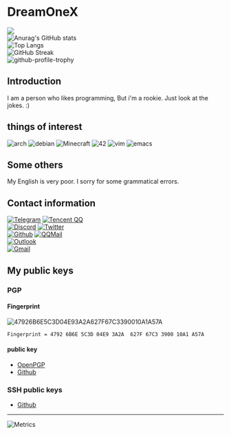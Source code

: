 # DreamOneX
![](https://count.getloli.com/get/@DreamOneX.github.readme)<br />
![Anurag's GitHub stats](https://github-readme-stats.vercel.app/api?username=DreamOneX&count_private=true&theme=blue-green&show_icons=true&hide_border=true)<br />
![Top Langs](https://github-readme-stats.vercel.app/api/top-langs/?username=DreamOneX&layout=compact)<br />
![GitHub Streak](https://github-readme-streak-stats.herokuapp.com/?user=DreamOneX&theme=github-dark-blue)<br />
![github-profile-trophy](https://github-profile-trophy.vercel.app/?username=DreamOneX&theme=discord)
## Introduction
I am a person who likes programming, But i'm a rookie. Just look at the jokes. :)

## things of interest
![arch](https://img.shields.io/badge/Arch_Linux-1793D1?style=for-the-badge&logo=arch-linux&logoColor=white) ![debian](https://img.shields.io/badge/Debian-A81D33?style=for-the-badge&logo=debian&logoColor=white) ![Minecraft](https://img.shields.io/badge/Minecraft-62B47A?style=for-the-badge&logo=mojangstudios&logoColor=white) ![42](https://img.shields.io/badge/42-000000?style=for-the-badge&logo=42&logoColor=white) ![vim](https://img.shields.io/badge/VIM-019733?style=for-the-badge&logo=vim&logoColor=white) ![emacs](https://img.shields.io/badge/GNU_Emacs-7F5AB6?style=for-the-badge&logo=gnuemacs&logoColor=white)

## Some others
My English is very poor. I sorry for some grammatical errors.

## Contact information
[![Telegram](https://img.shields.io/badge/-@dreamonex1-2E9FD7?logo=telegram&logoColor=white&style=for-the-badge)](https://t.me/dreamonex1) [![Tencent QQ](https://img.shields.io/badge/-1538874738-00C2F2?logo=tencentqq&logoColor=white&style=for-the-badge)](https://qm.qq.com/cgi-bin/qm/qr?k=rbknx18REkcU12VBJTxX7wAnNnrPLBZ8&noverify=0)<br />
[![Discord](https://img.shields.io/badge/-DreamOneX%238950-5865F2?logo=discord&logoColor=white&style=for-the-badge)](https://discordhub.com/profile/877528571214692382) [![Twitter](https://img.shields.io/badge/-@dreamonex1-1DA1F2?logo=twitter&logoColor=white&style=for-the-badge)](https://twitter.com/dreamonex1)<br />
[![Github](https://img.shields.io/badge/-DreamOneX-181717?logo=github&logoColor=white&style=for-the-badge)](https://github.com/DreamOneX)
[![QQMail](https://img.shields.io/badge/-dreamonex@qq.com-00C2F2?logo=Mail.RU&logoColor=white&style=for-the-badge)](mailto:dreamonex@qq.com)<br />
[![Outlook](https://img.shields.io/badge/-dreamonex1@outlook.com-0E73CD?logo=microsoftoutlook&logoColor=white&style=for-the-badge)](mailto:dreamonex1@outlook.com)<br />
[![Gmail](https://img.shields.io/badge/-dreamonex1@gmail.com-EA4335?logo=gmail&logoColor=white&style=for-the-badge)](mailto:dreamonex1@gmail.com)
## My public keys
### PGP
#### Fingerprint
![47926B6E5C3D04E93A2A627F67C3390010A1A57A](https://img.shields.io/badge/PGP-4792%206B6E%205C3D%2004E9%203A2A%20%20627F%2067C3%203900%2010A1%20A57A-green?style=for-the-badge)
```
Fingerprint = 4792 6B6E 5C3D 04E9 3A2A  627F 67C3 3900 10A1 A57A
```
#### public key
* [OpenPGP](https://keys.openpgp.org/vks/v1/by-fingerprint/47926B6E5C3D04E93A2A627F67C3390010A1A57A)
* [Github](https://github.com/DreamOneX.gpg)
### SSH public keys
* [Github](https://github.com/DreamOneX.keys)

---
![Metrics](https://metrics.lecoq.io/DreamOneX?template=classic&repositories.forks=true&repositories=1&isocalendar=1&languages=1&stars=1&followup=1&people=1&gists=1&introduction=1&activity=1&achievements=1&stackoverflow=1&lines=1&repositories=100&repositories.batch=100&repositories.forks=true&repositories.affiliations=owner&isocalendar.duration=half-year&languages.limit=16&languages.threshold=0%25&languages.colors=github&languages.sections=most-used&languages.indepth=false&languages.analysis.timeout=15&languages.categories=markup%2C%20programming&languages.recent.categories=markup%2C%20programming&languages.recent.load=300&languages.recent.days=14&stars.limit=4&followup.sections=repositories&followup.indepth=false&people.limit=24&people.identicons=false&people.identicons.hide=false&people.size=28&people.types=followers%2C%20following&people.shuffle=false&activity.limit=5&activity.load=300&activity.days=14&activity.visibility=all&activity.timestamps=false&activity.filter=all&achievements.threshold=C&achievements.secrets=true&achievements.display=detailed&achievements.limit=0&repositories.featured=DreamOneX%2FLookitup&introduction.title=true&stackoverflow.user=16749861&stackoverflow.sections=answers-top%2C%20questions-recent&stackoverflow.limit=2&stackoverflow.lines=4&stackoverflow.lines.snippet=2&config.timezone=Asia%2FShanghai)

